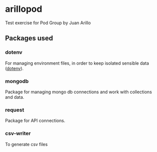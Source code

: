 # arillopod

Test exercise for Pod Group by Juan Arillo

## Packages used

### dotenv

For managing environment files, in order to keep isolated sensible data ([dotenv](https://github.com/motdotla/dotenv)).

### mongodb

Package for managing mongo db connections and work with collections and data.

### request

Package for API connections.

### csv-writer

To generate csv files